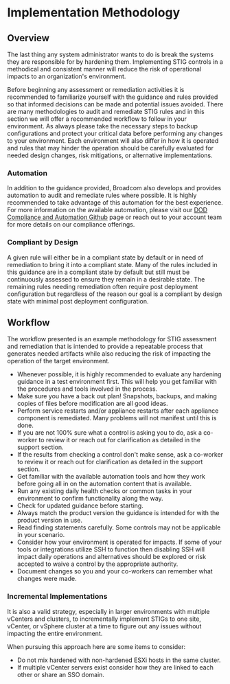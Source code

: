 # Implementation Methodology

## Overview
The last thing any system administrator wants to do is break the systems they are responsible for by hardening them. Implementing STIG controls in a methodical and consistent manner will reduce the risk of operational impacts to an organization's environment.  

Before beginning any assessment or remediation activities it is recommended to familiarize yourself with the guidance and rules provided so that informed decisions can be made and potential issues avoided. There are many methodologies to audit and remediate STIG rules and in this section we will offer a recommended workflow to follow in your environment. As always please take the necessary steps to backup configurations and protect your critical data before performing any changes to your environment. Each environment will also differ in how it is operated and rules that may hinder the operation should be carefully evaluated for needed design changes, risk mitigations, or alternative implementations.  

### Automation
In addition to the guidance provided, Broadcom also develops and provides automation to audit and remediate rules where possible. It is highly recommended to take advantage of this automation for the best experience.
For more information on the available automation, please visit our [DOD Compliance and Automation Github](https://github.com/vmware/dod-compliance-and-automation/) page or reach out to your account team for more details on our compliance offerings.  

### Compliant by Design
A given rule will either be in a compliant state by default or in need of remediation to bring it into a compliant state.  Many of the rules included in this guidance are in a compliant state by default but still must be continuously assessed to ensure they remain in a desirable state.  The remaining rules needing remediation often require post deployment configuration but regardless of the reason our goal is a compliant by design state with minimal post deployment configuration.  

## Workflow
The workflow presented is an example methodology for STIG assessment and remediation that is intended to provide a repeatable process that generates needed artifacts while also reducing the risk of impacting the operation of the target environment.

-	Whenever possible, it is highly recommended to evaluate any hardening guidance in a test environment first. This will help you get familiar with the procedures and tools involved in the process.
- Make sure you have a back out plan! Snapshots, backups, and making copies of files before modification are all good ideas.
-	Perform service restarts and/or appliance restarts after each appliance component is remediated. Many problems will not manifest until this is done.
-	If you are not 100% sure what a control is asking you to do, ask a co-worker to review it or reach out for clarification as detailed in the support section.
- If the results from checking a control don't make sense, ask a co-worker to review it or reach out for clarification as detailed in the support section.
-	Get familiar with the available automation tools and how they work before going all in on the automation content that is available.
-	Run any existing daily health checks or common tasks in your environment to confirm functionality along the way.
- Check for updated guidance before starting.
- Always match the product version the guidance is intended for with the product version in use.
- Read finding statements carefully. Some controls may not be applicable in your scenario.
- Consider how your environment is operated for impacts. If some of your tools or integrations utilize SSH to function then disabling SSH will impact daily operations and alternatives should be explored or risk accepted to waive a control by the appropriate authority.
- Document changes so you and your co-workers can remember what changes were made.

### Incremental Implementations
It is also a valid strategy, especially in larger environments with multiple vCenters and clusters, to incrementally implement STIGs to one site, vCenter, or vSphere cluster at a time to figure out any issues without impacting the entire environment.  

When pursuing this approach here are some items to consider:

- Do not mix hardened with non-hardened ESXi hosts in the same cluster.
- If multiple vCenter servers exist consider how they are linked to each other or share an SSO domain.